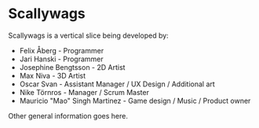 # Scallywags

Scallywags is a vertical slice being developed by: 
<ul>
<li>Felix Åberg - Programmer </li>
<li>Jari Hanski - Programmer </li>
<li>Josephine Bengtsson - 2D Artist </li>
<li>Max Niva - 3D Artist </li>
<li>Oscar Svan - Assistant Manager / UX Design / Additional art </li>
<li>Nike Törnros - Manager / Scrum Master </li>
<li>Mauricio "Mao" Singh Martinez - Game design / Music / Product owner </li>
 
</ul>
Other general information goes here. 